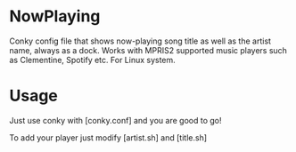 # NowPlaying
Conky config file that shows now-playing song title as well as the artist name, always as a dock. Works with MPRIS2 supported music players such as Clementine, Spotify etc. For Linux system. 

# Usage 
Just use conky with [conky.conf] and you are good to go!

To add your player just modify [artist.sh] and [title.sh]
